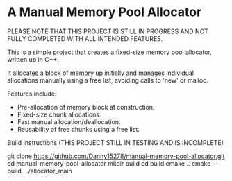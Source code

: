 # A Manual Memory Pool Allocator

PLEASE NOTE THAT THIS PROJECT IS STILL IN PROGRESS AND NOT FULLY COMPLETED WITH ALL INTENDED FEATURES.

This is a simple project that creates a fixed-size memory pool allocator, written up in C++. 

It allocates a block of memory up initially and manages individual allocations manually using a free list, avoiding calls to 'new' or malloc.

Features include:
- Pre-allocation of memory block at construction.
- Fixed-size chunk allocations.
- Fast manual allocation/deallocation.
- Reusability of free chunks using a free list.

Build Instructions (THIS PROJECT STILL IN TESTING AND IS INCOMPLETE)

git clone https://github.com/Danny15278/manual-memory-pool-allocator.git
cd manual-memory-pool-allocator
mkdir build
cd build
cmake ..
cmake --build .
./allocator_main
